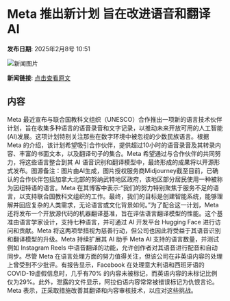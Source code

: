 # Meta 推出新计划 旨在改进语音和翻译 AI

**发布日期**: 2025年2月8号 10:51

![新闻图片](https://pic.chinaz.com/picmap/202406061628298769_3.jpg)

**新闻链接**: [点击查看原文](https://www.aibase.com/zh/news/15167)

## 内容

Meta 最近宣布与联合国教科文组织（UNESCO）合作推出一项新的语言技术伙伴计划，旨在收集多种语言的语音录音和文字记录，以推动未来开放可用的人工智能(AI)发展。这项计划特别关注那些在数字环境中被忽视的少数民族语言。根据 Meta 的介绍，该计划希望吸引合作伙伴，提供超过10小时的语音录音及其转录内容、丰富的书面文本，以及翻译句子的集合。Meta 希望通过与合作伙伴的共同努力，将这些语言整合到其 AI 语音识别和翻译模型中，最终形成的成果将以开源形式发布。图源备注：图片由AI生成，图片授权服务商Midjourney截至目前，已确认的合作伙伴包括加拿大北部的努纳武特地区政府，该地区部分居民使用一种被称为因纽特语的语言。Meta 在其博客中表示:“我们的努力特别聚焦于服务不足的语言，以支持联合国教科文组织的工作。最终，我们的目标是创建智能系统，能够理解并回应复杂的人类需求，无论语言或文化背景如何。”为了配合这一计划，Meta 还将发布一个开放源代码的机器翻译基准，旨在评估语言翻译模型的性能。这个基准由语言学家设计，支持七种语言，并可通过 AI 开发平台 Hugging Face 进行访问和贡献。Meta 将这两项举措视为慈善行动，但公司也因此将受益于其语音识别和翻译模型的升级。Meta 持续扩展其 AI 助手 Meta AI 支持的语言数量，并测试例如 Instagram Reels 中语音翻译的功能，允许创作者对其语音进行配音和自动同步。尽管 Meta 在语言处理方面的努力值得关注，但该公司在非英语内容的处理上曾受到不少批评。有报告显示，Facebook 在处理意大利语和西班牙语的 COVID-19虚假信息时，几乎有70% 的内容未被标记，而英语内容的未标记比例仅为29%。此外，泄露的文件显示，阿拉伯语内容常常被错误标记为仇恨言论。Meta 表示，正采取措施改善其翻译和内容审核技术，以应对这些挑战。
